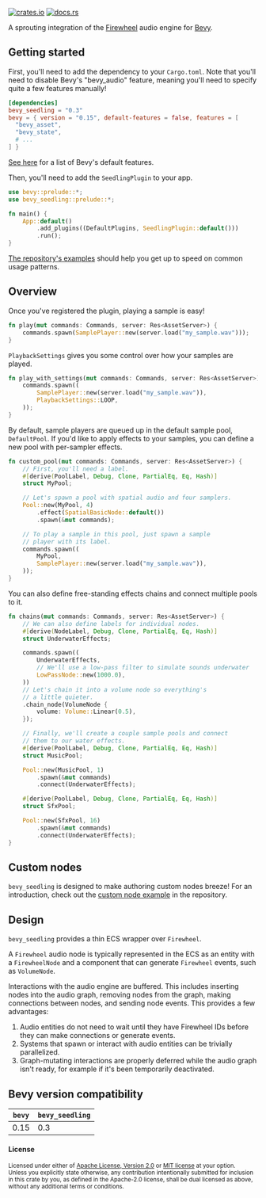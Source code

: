 [![crates.io](https://img.shields.io/crates/v/bevy_seedling)](https://crates.io/crates/bevy_seedling)
[![docs.rs](https://docs.rs/bevy_seedling/badge.svg)](https://docs.rs/bevy_seedling)

A sprouting integration of the [Firewheel](https://github.com/BillyDM/firewheel)
audio engine for [Bevy](https://bevyengine.org/).

## Getting started

First, you'll need to add the dependency to your `Cargo.toml`.
Note that you'll need to disable Bevy's "bevy_audio" feature,
meaning you'll need to specify quite a few features
manually!

```toml
[dependencies]
bevy_seedling = "0.3"
bevy = { version = "0.15", default-features = false, features = [
  "bevy_asset",
  "bevy_state",
  # ...
] }
```

[See here](https://docs.rs/crate/bevy/latest/features) for a list
of Bevy's default features.

Then, you'll need to add the `SeedlingPlugin` to your app.

```rs
use bevy::prelude::*;
use bevy_seedling::prelude::*;

fn main() {
    App::default()
        .add_plugins((DefaultPlugins, SeedlingPlugin::default()))
        .run();
}
```

[The repository's examples](https://github.com/CorvusPrudens/bevy_seedling/tree/master/examples)
should help you get up to speed on common usage patterns.

## Overview

Once you've registered the plugin, playing a sample is easy!

```rs
fn play(mut commands: Commands, server: Res<AssetServer>) {
    commands.spawn(SamplePlayer::new(server.load("my_sample.wav")));
}
```

`PlaybackSettings` gives you some
control over how your samples are played.

```rs
fn play_with_settings(mut commands: Commands, server: Res<AssetServer>) {
    commands.spawn((
        SamplePlayer::new(server.load("my_sample.wav")),
        PlaybackSettings::LOOP,
    ));
}
```

By default, sample players are queued up in the default sample pool,
`DefaultPool`. If you'd like to apply effects to your
samples, you can define a new pool with per-sampler effects.

```rs
fn custom_pool(mut commands: Commands, server: Res<AssetServer>) {
    // First, you'll need a label.
    #[derive(PoolLabel, Debug, Clone, PartialEq, Eq, Hash)]
    struct MyPool;

    // Let's spawn a pool with spatial audio and four samplers.
    Pool::new(MyPool, 4)
        .effect(SpatialBasicNode::default())
        .spawn(&mut commands);

    // To play a sample in this pool, just spawn a sample
    // player with its label.
    commands.spawn((
        MyPool,
        SamplePlayer::new(server.load("my_sample.wav")),
    ));
}
```

You can also define free-standing effects chains and
connect multiple pools to it.

```rs
fn chains(mut commands: Commands, server: Res<AssetServer>) {
    // We can also define labels for individual nodes.
    #[derive(NodeLabel, Debug, Clone, PartialEq, Eq, Hash)]
    struct UnderwaterEffects;

    commands.spawn((
        UnderwaterEffects,
        // We'll use a low-pass filter to simulate sounds underwater
        LowPassNode::new(1000.0),
    ))
    // Let's chain it into a volume node so everything's
    // a little quieter.
    .chain_node(VolumeNode {
        volume: Volume::Linear(0.5),
    });

    // Finally, we'll create a couple sample pools and connect
    // them to our water effects.
    #[derive(PoolLabel, Debug, Clone, PartialEq, Eq, Hash)]
    struct MusicPool;

    Pool::new(MusicPool, 1)
        .spawn(&mut commands)
        .connect(UnderwaterEffects);

    #[derive(PoolLabel, Debug, Clone, PartialEq, Eq, Hash)]
    struct SfxPool;

    Pool::new(SfxPool, 16)
        .spawn(&mut commands)
        .connect(UnderwaterEffects);
}
```

## Custom nodes

`bevy_seedling` is designed to make authoring custom nodes breeze!
For an introduction, check out the [custom node example](https://github.com/CorvusPrudens/bevy_seedling/blob/master/examples/custom_node.rs)
in the repository.

## Design

`bevy_seedling` provides a thin ECS wrapper over `Firewheel`.

A `Firewheel` audio node is typically represented in the ECS as
an entity with a `FirewheelNode` and a component that can generate
`Firewheel` events, such as `VolumeNode`.

Interactions with the audio engine are buffered.
This includes inserting nodes into the audio graph,
removing nodes from the graph, making connections
between nodes, and sending node events. This provides
a few advantages:

1. Audio entities do not need to wait until
   they have Firewheel IDs before they can
   make connections or generate events.
2. Systems that spawn or interact with
   audio entities can be trivially parallelized.
3. Graph-mutating interactions are properly deferred
   while the audio graph isn't ready, for example
   if it's been temporarily deactivated.

## Bevy version compatibility

| `bevy` | `bevy_seedling` |
| ------ | --------------- |
| 0.15   | 0.3             |

#### License

<sup>
Licensed under either of <a href="LICENSE-APACHE">Apache License, Version
2.0</a> or <a href="LICENSE-MIT">MIT license</a> at your option.
</sup>

<br>

<sub>
Unless you explicitly state otherwise, any contribution intentionally submitted
for inclusion in this crate by you, as defined in the Apache-2.0 license, shall
be dual licensed as above, without any additional terms or conditions.
</sub>
